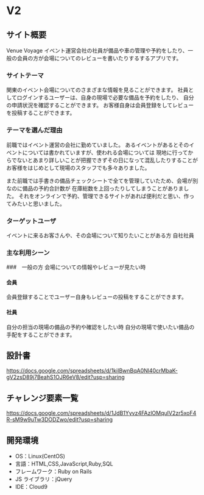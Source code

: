 # V2

## サイト概要

Venue Voyage
イベント運営会社の社員が備品や車の管理や予約をしたり、一般の会員の方が会場についてのレビューを書いたりするするアプリです。

### サイトテーマ

関東のイベント会場についてのさまざまな情報を見ることができます。
社員としてログインするユーザーは、自身の現場で必要な備品を予約をしたり、
自分の申請状況を確認することができます。
お客様自身は会員登録をしてレビューを投稿することができます。

### テーマを選んだ理由

前職ではイベント運営の会社に勤めていました。
あるイベントがあるとそのイベントについては書かれていますが、使われる会場については
現地に行ってからでないとあまり詳しいことが把握できずその日になって混乱したりすることが
お客様をはじめとして現場のスタッフでも多々ありました。
<!--会場の詳しい情報を知ってる社員のレビューが見れたり、お客様自身もレビューを投稿することができます。-->
また前職では手書きの備品チェックシートで全てを管理していたため、会場が別なのに備品の予約合計数が
在庫総数を上回ったりしてしまうことがありました。
それをオンラインで予約、管理できるサイトがあれば便利だと思い、作ってみたいと思いました。


### ターゲットユーザ

イベントに来るお客さんや、その会場について知りたいことがある方
自社社員

### 主な利用シーン

###　一般の方
会場についての情報やレビューが見たい時
<!--一般の方は社員や会員が投稿したレビューや会場のランキングを見ることができます。-->


#### 会員
会員登録することでユーザー自身もレビューの投稿をすることができます。


#### 社員
自分の担当の現場の備品の予約や確認をしたい時
自分の現場で使いたい備品の手配をすることができます。


## 設計書

<https://docs.google.com/spreadsheets/d/1kiIBwnBqA0Nl40crMbaK-gV2zsD89j7BeahS1OJR6eV8/edit?usp=sharing>

## チャレンジ要素一覧

<https://docs.google.com/spreadsheets/d/1JdB1Yyvz4FAzlOMquIV2zr5xoF4R-sM9w9uTw3DODZwo/edit?usp=sharing>

## 開発環境

- OS：Linux(CentOS)
- 言語：HTML,CSS,JavaScript,Ruby,SQL
- フレームワーク：Ruby on Rails
- JS ライブラリ：jQuery
- IDE：Cloud9

